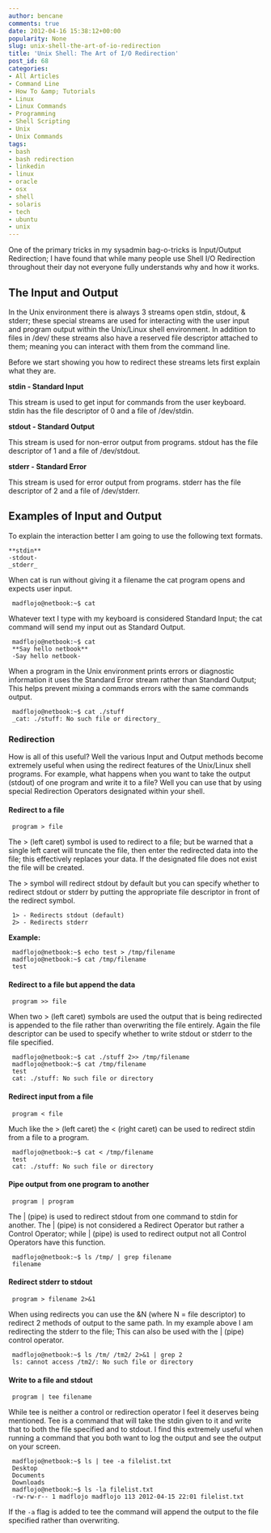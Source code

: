 ```yaml
---
author: bencane
comments: true
date: 2012-04-16 15:38:12+00:00
popularity: None
slug: unix-shell-the-art-of-io-redirection
title: 'Unix Shell: The Art of I/O Redirection'
post_id: 68
categories:
- All Articles
- Command Line
- How To &amp; Tutorials
- Linux
- Linux Commands
- Programming
- Shell Scripting
- Unix
- Unix Commands
tags:
- bash
- bash redirection
- linkedin
- linux
- oracle
- osx
- shell
- solaris
- tech
- ubuntu
- unix
---
```


One of the primary tricks in my sysadmin bag-o-tricks is Input/Output Redirection; I have found that while many people use Shell I/O Redirection throughout their day not everyone fully understands why and how it works.

## The Input and Output

In the Unix environment there is always 3 streams open stdin, stdout, & stderr; these special streams are used for interacting with the user input and program output within the Unix/Linux shell environment. In addition to files in /dev/ these streams also have a reserved file descriptor attached to them; meaning you can interact with them from the command line.

Before we start showing you how to redirect these streams lets first explain what they are.

**stdin - Standard Input**

This stream is used to get input for commands from the user keyboard.
stdin has the file descriptor of 0 and a file of /dev/stdin.

**stdout - Standard Output**

This stream is used for non-error output from programs.
stdout has the file descriptor of 1 and a file of /dev/stdout.

**stderr - Standard Error**

This stream is used for error output from programs.
stderr has the file descriptor of 2 and a file of /dev/stderr.

## Examples of Input and Output

To explain the interaction better I am going to use the following text formats.

    **stdin**
    -stdout-
    _stderr_

When cat is run without giving it a filename the cat program opens and expects user input.

     madflojo@netbook:~$ cat

Whatever text I type with my keyboard is considered Standard Input; the cat command will send my input out as Standard Output.
     
     madflojo@netbook:~$ cat
     **Say hello netbook**
     -Say hello netbook-

When a program in the Unix environment prints errors or diagnostic information it uses the Standard Error stream rather than Standard Output; This helps prevent mixing a commands errors with the same commands output.
     
     madflojo@netbook:~$ cat ./stuff
     _cat: ./stuff: No such file or directory_

### Redirection

How is all of this useful? Well the various Input and Output methods become extremely useful when using the redirect features of the Unix/Linux shell programs. For example, what happens when you want to take the output (stdout) of one program and write it to a file? Well you can use that by using special Redirection Operators designated within your shell.

#### Redirect to a file
     
     program > file

The > (left caret) symbol is used to redirect to a file; but be warned that a single left caret will truncate the file, then enter the redirected data into the file; this effectively replaces your data. If the designated file does not exist the file will be created.

The > symbol will redirect stdout by default but you can specify whether to redirect stdout or stderr by putting the appropriate file descriptor in front of the redirect symbol.
     
     1> - Redirects stdout (default)
     2> - Redirects stderr
     
**Example:**

     madflojo@netbook:~$ echo test > /tmp/filename
     madflojo@netbook:~$ cat /tmp/filename
     test

#### Redirect to a file but append the data
     
     program >> file

When two > (left caret) symbols are used the output that is being redirected is appended to the file rather than overwriting the file entirely. Again the file descriptor can be used to specify whether to write stdout or stderr to the file specified.
     
     madflojo@netbook:~$ cat ./stuff 2>> /tmp/filename
     madflojo@netbook:~$ cat /tmp/filename
     test
     cat: ./stuff: No such file or directory

#### Redirect input from a file
     
     program < file

Much like the > (left caret) the < (right caret) can be used to redirect stdin from a file to a program.
     
     madflojo@netbook:~$ cat < /tmp/filename
     test 
     cat: ./stuff: No such file or directory

#### Pipe output from one program to another
     
     program | program

The | (pipe) is used to redirect stdout from one command to stdin for another. The | (pipe) is not considered a Redirect Operator but rather a Control Operator; while | (pipe) is used to redirect output not all Control Operators have this function.
     
     madflojo@netbook:~$ ls /tmp/ | grep filename
     filename

#### Redirect stderr to stdout
     
     program > filename 2>&1

When using redirects you can use the &N (where N = file descriptor) to redirect 2 methods of output to the same path. In my example above I am redirecting the stderr to the file; This can also be used with the | (pipe) control operator.
     
     madflojo@netbook:~$ ls /tm/ /tm2/ 2>&1 | grep 2
     ls: cannot access /tm2/: No such file or directory

#### Write to a file and stdout
     
     program | tee filename

While tee is neither a control or redirection operator I feel it deserves being mentioned. Tee is a command that will take the stdin given to it and write that to both the file specified and to stdout. I find this extremely useful when running a command that you both want to log the output and see the output on your screen.
     
     madflojo@netbook:~$ ls | tee -a filelist.txt
     Desktop
     Documents
     Downloads
     madflojo@netbook:~$ ls -la filelist.txt
     -rw-rw-r-- 1 madflojo madflojo 113 2012-04-15 22:01 filelist.txt

If the `-a` flag is added to tee the command will append the output to the file specified rather than overwriting.
